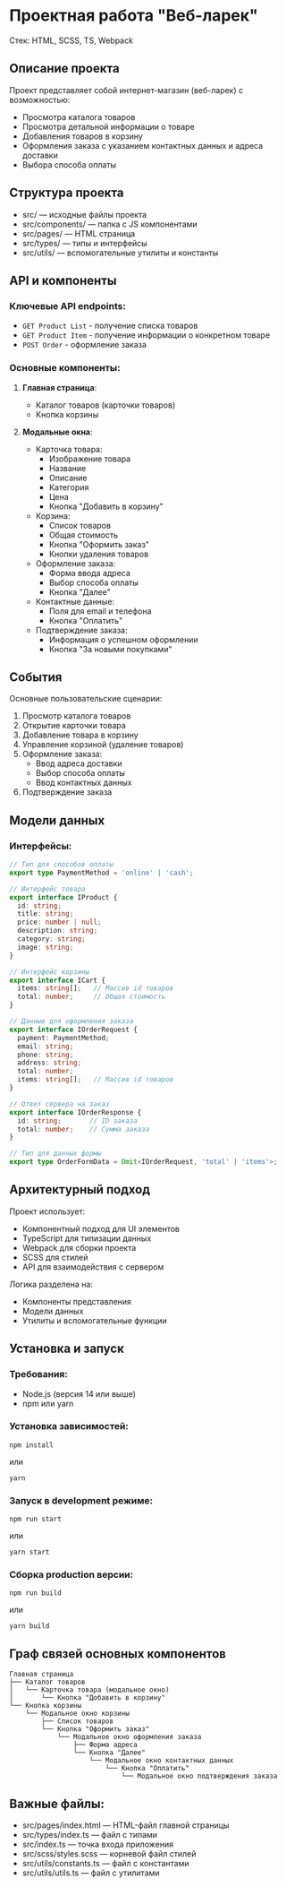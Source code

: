 # Проектная работа "Веб-ларек"

Стек: HTML, SCSS, TS, Webpack

## Описание проекта

Проект представляет собой интернет-магазин (веб-ларек) с возможностью:
- Просмотра каталога товаров
- Просмотра детальной информации о товаре
- Добавления товаров в корзину
- Оформления заказа с указанием контактных данных и адреса доставки
- Выбора способа оплаты

## Структура проекта

- src/ — исходные файлы проекта
- src/components/ — папка с JS компонентами
- src/pages/ — HTML страница
- src/types/ — типы и интерфейсы
- src/utils/ — вспомогательные утилиты и константы

## API и компоненты

### Ключевые API endpoints:
- `GET Product List` - получение списка товаров
- `GET Product Item` - получение информации о конкретном товаре
- `POST Order` - оформление заказа

### Основные компоненты:

1. **Главная страница**:
   - Каталог товаров (карточки товаров)
   - Кнопка корзины

2. **Модальные окна**:
   - Карточка товара:
     - Изображение товара
     - Название
     - Описание
     - Категория
     - Цена
     - Кнопка "Добавить в корзину"
   - Корзина:
     - Список товаров
     - Общая стоимость
     - Кнопка "Оформить заказ"
     - Кнопки удаления товаров
   - Оформление заказа:
     - Форма ввода адреса
     - Выбор способа оплаты
     - Кнопка "Далее"
   - Контактные данные:
     - Поля для email и телефона
     - Кнопка "Оплатить"
   - Подтверждение заказа:
     - Информация о успешном оформлении
     - Кнопка "За новыми покупками"

## События

Основные пользовательские сценарии:
1. Просмотр каталога товаров
2. Открытие карточки товара
3. Добавление товара в корзину
4. Управление корзиной (удаление товаров)
5. Оформление заказа:
   - Ввод адреса доставки
   - Выбор способа оплаты
   - Ввод контактных данных
6. Подтверждение заказа

## Модели данных

### Интерфейсы:

```typescript
// Тип для способов оплаты
export type PaymentMethod = 'online' | 'cash';

// Интерфейс товара
export interface IProduct {
  id: string; 
  title: string;
  price: number | null;
  description: string;
  category: string;
  image: string;
}

// Интерфейс корзины
export interface ICart {
  items: string[];   // Массив id товаров
  total: number;     // Общая стоимость
}

// Данные для оформления заказа
export interface IOrderRequest {
  payment: PaymentMethod;
  email: string;
  phone: string;
  address: string;
  total: number;
  items: string[];   // Массив id товаров
}

// Ответ сервера на заказ
export interface IOrderResponse {
  id: string;       // ID заказа
  total: number;    // Сумма заказа
}

// Тип для данных формы
export type OrderFormData = Omit<IOrderRequest, 'total' | 'items'>;
```

## Архитектурный подход

Проект использует:
- Компонентный подход для UI элементов
- TypeScript для типизации данных
- Webpack для сборки проекта
- SCSS для стилей
- API для взаимодействия с сервером

Логика разделена на:
- Компоненты представления
- Модели данных
- Утилиты и вспомогательные функции

## Установка и запуск

### Требования:
- Node.js (версия 14 или выше)
- npm или yarn

### Установка зависимостей:

```
npm install
```

или

```
yarn
```

### Запуск в development режиме:

```
npm run start
```

или

```
yarn start
```

### Сборка production версии:

```
npm run build
```

или

```
yarn build
```

## Граф связей основных компонентов

```
Главная страница
├── Каталог товаров
│   └── Карточка товара (модальное окно)
│       └── Кнопка "Добавить в корзину"
└── Кнопка корзины
    └── Модальное окно корзины
        ├── Список товаров
        └── Кнопка "Оформить заказ"
            └── Модальное окно оформления заказа
                ├── Форма адреса
                └── Кнопка "Далее"
                    └── Модальное окно контактных данных
                        └── Кнопка "Оплатить"
                            └── Модальное окно подтверждения заказа
```

## Важные файлы:
- src/pages/index.html — HTML-файл главной страницы
- src/types/index.ts — файл с типами
- src/index.ts — точка входа приложения
- src/scss/styles.scss — корневой файл стилей
- src/utils/constants.ts — файл с константами
- src/utils/utils.ts — файл с утилитами